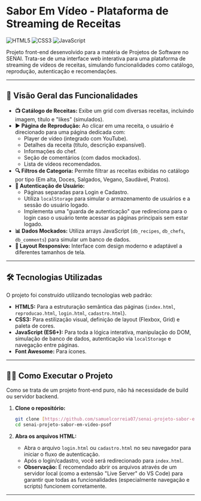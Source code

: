 # Sabor Em Vídeo - Plataforma de Streaming de Receitas

![HTML5](https://img.shields.io/badge/HTML5-E34F26?style=for-the-badge&logo=html5&logoColor=white) ![CSS3](https://img.shields.io/badge/CSS3-1572B6?style=for-the-badge&logo=css3&logoColor=white) ![JavaScript](https://img.shields.io/badge/JavaScript-F7DF1E?style=for-the-badge&logo=javascript&logoColor=black)

Projeto front-end desenvolvido para a matéria de Projetos de Software no SENAI. Trata-se de uma interface web interativa para uma plataforma de streaming de vídeos de receitas, simulando funcionalidades como catálogo, reprodução, autenticação e recomendações.

---

## 🚀 Visão Geral das Funcionalidades

* **📺 Catálogo de Receitas:** Exibe um grid com diversas receitas, incluindo imagem, título e "likes" (simulados).
* **▶️ Página de Reprodução:** Ao clicar em uma receita, o usuário é direcionado para uma página dedicada com:
    * Player de vídeo (integrado com YouTube).
    * Detalhes da receita (título, descrição expansível).
    * Informações do chef.
    * Seção de comentários (com dados mockados).
    * Lista de vídeos recomendados.
* **🔍 Filtros de Categoria:** Permite filtrar as receitas exibidas no catálogo por tipo (Em alta, Doces, Salgados, Vegano, Saudável, Pratos).
* **👤 Autenticação de Usuário:**
    * Páginas separadas para Login e Cadastro.
    * Utiliza `localStorage` para simular o armazenamento de usuários e a sessão do usuário logado.
    * Implementa uma "guarda de autenticação" que redireciona para o login caso o usuário tente acessar as páginas principais sem estar logado.
* **📊 Dados Mockados:** Utiliza arrays JavaScript (`db_recipes`, `db_chefs`, `db_comments`) para simular um banco de dados.
* **🎨 Layout Responsivo:** Interface com design moderno e adaptável a diferentes tamanhos de tela.

---

## 🛠️ Tecnologias Utilizadas

O projeto foi construído utilizando tecnologias web padrão:

* **HTML5:** Para a estruturação semântica das páginas (`index.html`, `reproducao.html`, `login.html`, `cadastro.html`).
* **CSS3:** Para estilização visual, definição de layout (Flexbox, Grid) e paleta de cores.
* **JavaScript (ES6+):** Para toda a lógica interativa, manipulação do DOM, simulação de banco de dados, autenticação via `localStorage` e navegação entre páginas.
* **Font Awesome:** Para ícones.

---

## 🏃‍♀️ Como Executar o Projeto

Como se trata de um projeto front-end puro, não há necessidade de build ou servidor backend.

1.  **Clone o repositório:**
    ```bash
    git clone [https://github.com/samuelcorreia07/senai-projeto-sabor-em-video-psof.git](https://github.com/samuelcorreia07/senai-projeto-sabor-em-video-psof.git)
    cd senai-projeto-sabor-em-video-psof
    ```

2.  **Abra os arquivos HTML:**
    * Abra o arquivo `login.html` ou `cadastro.html` no seu navegador para iniciar o fluxo de autenticação.
    * Após o login/cadastro, você será redirecionado para `index.html`.
    * **Observação:** É recomendado abrir os arquivos através de um servidor local (como a extensão "Live Server" do VS Code) para garantir que todas as funcionalidades (especialmente navegação e scripts) funcionem corretamente.

---
